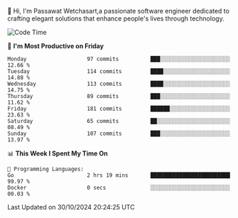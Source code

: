 
👋 Hi, I'm Passawat Wetchasart,a passionate software engineer dedicated to crafting elegant solutions that enhance people's lives through technology.


<!--START_SECTION:waka-->
![Code Time](http://img.shields.io/badge/Code%20Time-1%2C867%20hrs%2027%20mins-blue)

📅 **I'm Most Productive on Friday** 

```text
Monday                   97 commits          ███░░░░░░░░░░░░░░░░░░░░░░   12.66 % 
Tuesday                  114 commits         ████░░░░░░░░░░░░░░░░░░░░░   14.88 % 
Wednesday                113 commits         ████░░░░░░░░░░░░░░░░░░░░░   14.75 % 
Thursday                 89 commits          ███░░░░░░░░░░░░░░░░░░░░░░   11.62 % 
Friday                   181 commits         ██████░░░░░░░░░░░░░░░░░░░   23.63 % 
Saturday                 65 commits          ██░░░░░░░░░░░░░░░░░░░░░░░   08.49 % 
Sunday                   107 commits         ███░░░░░░░░░░░░░░░░░░░░░░   13.97 % 
```


📊 **This Week I Spent My Time On** 

```text
💬 Programming Languages: 
Go                       2 hrs 19 mins       █████████████████████████   99.97 % 
Docker                   0 secs              ░░░░░░░░░░░░░░░░░░░░░░░░░   00.03 % 
```


 Last Updated on 30/10/2024 20:24:25 UTC
<!--END_SECTION:waka-->

<!--
**markpassawat/markpassawat** is a ✨ _special_ ✨ repository because its `README.md` (this file) appears on your GitHub profile.

Here are some ideas to get you started:

- 🔭 I’m currently working on ...
- 🌱 I’m currently learning ...
- 👯 I’m looking to collaborate on ...
- 🤔 I’m looking for help with ...
- 💬 Ask me about ...
- 📫 How to reach me: ...
- 😄 Pronouns: He/Him
- ⚡ Fun fact: ...
-->
